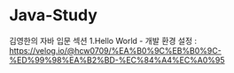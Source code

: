 # Java-Study
김영한의 자바 입문
섹션 1.Hello World - 개발 환경 설정 : https://velog.io/@hcw0709/%EA%B0%9C%EB%B0%9C-%ED%99%98%EA%B2%BD-%EC%84%A4%EC%A0%95 

